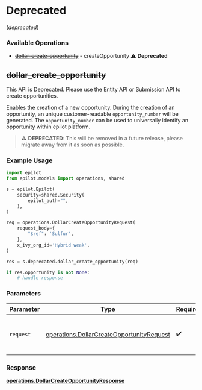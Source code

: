 # Deprecated
(*deprecated*)

### Available Operations

* [~~dollar_create_opportunity~~](#dollar_create_opportunity) - createOpportunity :warning: **Deprecated**

## ~~dollar_create_opportunity~~

This API is Deprecated. Please use the Entity API or Submission API to create opportunities.

Enables the creation of a new opportunity. During the creation of an opportunity, an unique customer-readable `opportunity_number` will be generated.
The `opportunity_number` can be used to universally identify an opportunity within epilot platform.


> :warning: **DEPRECATED**: This will be removed in a future release, please migrate away from it as soon as possible.

### Example Usage

```python
import epilot
from epilot.models import operations, shared

s = epilot.Epilot(
    security=shared.Security(
        epilot_auth="",
    ),
)

req = operations.DollarCreateOpportunityRequest(
    request_body={
        "$ref": 'Sulfur',
    },
    x_ivy_org_id='Hybrid weak',
)

res = s.deprecated.dollar_create_opportunity(req)

if res.opportunity is not None:
    # handle response
```

### Parameters

| Parameter                                                                                              | Type                                                                                                   | Required                                                                                               | Description                                                                                            |
| ------------------------------------------------------------------------------------------------------ | ------------------------------------------------------------------------------------------------------ | ------------------------------------------------------------------------------------------------------ | ------------------------------------------------------------------------------------------------------ |
| `request`                                                                                              | [operations.DollarCreateOpportunityRequest](../../models/operations/dollarcreateopportunityrequest.md) | :heavy_check_mark:                                                                                     | The request object to use for the request.                                                             |


### Response

**[operations.DollarCreateOpportunityResponse](../../models/operations/dollarcreateopportunityresponse.md)**

